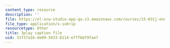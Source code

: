 ```yaml
---
content_type: resource
description: ''
file: https://ol-ocw-studio-app-qa.s3.amazonaws.com/courses/15-031j-energy-decisions-markets-and-policies-spring-2012/31f37a1bde0956338114e7ffbbf9fae7_XJdqfhuqLJA.vtt
file_type: application/x-subrip
resourcetype: Other
title: 3play caption file
uid: 31f37a1b-de09-5633-8114-e7ffbbf9fae7
---
```

